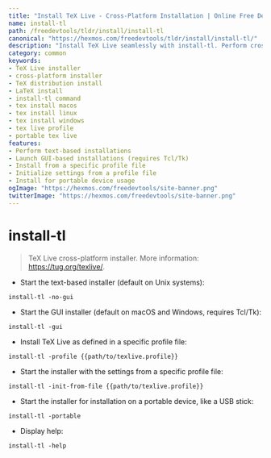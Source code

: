 ```yaml
---
title: "Install TeX Live - Cross-Platform Installation | Online Free DevTools by Hexmos"
name: install-tl
path: /freedevtools/tldr/install/install-tl
canonical: "https://hexmos.com/freedevtools/tldr/install/install-tl/"
description: "Install TeX Live seamlessly with install-tl. Perform cross-platform installation and customize your TeX distribution effortlessly. Free online tool, no registration required."
category: common
keywords:
- TeX Live installer
- cross-platform installer
- TeX distribution install
- LaTeX install
- install-tl command
- tex install macos
- tex install linux
- tex install windows
- tex live profile
- portable tex live
features:
- Perform text-based installations
- Launch GUI-based installations (requires Tcl/Tk)
- Install from a specific profile file
- Initialize settings from a profile file
- Install for portable device usage
ogImage: "https://hexmos.com/freedevtools/site-banner.png"
twitterImage: "https://hexmos.com/freedevtools/site-banner.png"
---
```


# install-tl

> TeX Live cross-platform installer.
> More information: <https://tug.org/texlive/>.

- Start the text-based installer (default on Unix systems):

`install-tl -no-gui`

- Start the GUI installer (default on macOS and Windows, requires Tcl/Tk):

`install-tl -gui`

- Install TeX Live as defined in a specific profile file:

`install-tl -profile {{path/to/texlive.profile}}`

- Start the installer with the settings from a specific profile file:

`install-tl -init-from-file {{path/to/texlive.profile}}`

- Start the installer for installation on a portable device, like a USB stick:

`install-tl -portable`

- Display help:

`install-tl -help`
